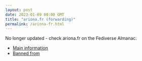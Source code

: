 ```yaml
---
layout: post
date: 2023-01-09 00:00 GMT
title: "ariona.fr (forwarding)"
permalink: /ariona-fr.html
---
```


No longer updated - check ariona.fr on the Fediverse Almanac.

* [Main information](https://www.fediversealmanac.com/api/v1/instances/ariona.fr)
* [Banned from](https://www.fediversealmanac.com/api/v1/instances/ariona.fr/banned_from)

